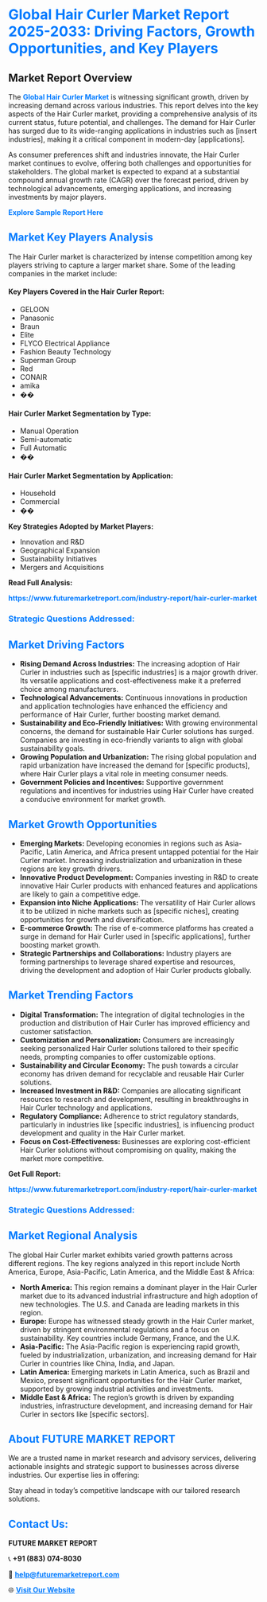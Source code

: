 <h1 style="color: #007BFF;">Global Hair Curler Market Report 2025-2033: Driving Factors, Growth Opportunities, and Key Players</h1>

<section id="overview">
<h2>Market Report Overview</h2>
<p>The <a href="https://www.futuremarketreport.com/industry-report/hair-curler-market" style="color: #007BFF; text-decoration: none;"><strong>Global Hair Curler Market</strong></a> is witnessing significant growth, driven by increasing demand across various industries. This report delves into the key aspects of the Hair Curler market, providing a comprehensive analysis of its current status, future potential, and challenges. The demand for Hair Curler has surged due to its wide-ranging applications in industries such as [insert industries], making it a critical component in modern-day [applications].</p>
<p>As consumer preferences shift and industries innovate, the Hair Curler market continues to evolve, offering both challenges and opportunities for stakeholders. The global market is expected to expand at a substantial compound annual growth rate (CAGR) over the forecast period, driven by technological advancements, emerging applications, and increasing investments by major players.</p>
</section>

<section id="overview">
<p><a href="https://www.futuremarketreport.com/request-sample/reportId=114109" style="color: #007BFF; text-decoration: none;"><strong>Explore Sample Report Here</strong></a></p>
</section>

<section id="key-players">
<h2 style="color: #007BFF;">Market Key Players Analysis</h2>
<p>The Hair Curler market is characterized by intense competition among key players striving to capture a larger market share. Some of the leading companies in the market include:</p>
<h4>Key Players Covered in the Hair Curler Report:</h4>
<ul><li>GELOON</li><li>Panasonic</li><li>Braun</li><li>Elite</li><li>FLYCO Electrical Appliance</li><li>Fashion Beauty Technology</li><li>Superman Group</li><li>Red</li><li>CONAIR</li><li>amika</li><li>��</li></ul>
<h4>Hair Curler Market Segmentation by Type:</h4>
<ul><li>Manual Operation</li><li>Semi-automatic</li><li>Full Automatic</li><li>��</li></ul>

<h4>Hair Curler Market Segmentation by Application:</h4>
<ul><li>Household</li><li>Commercial</li><li>��</li></ul>
<p><strong>Key Strategies Adopted by Market Players:</strong></p>
<ul>
<li>Innovation and R&D</li>
<li>Geographical Expansion</li>
<li>Sustainability Initiatives</li>
<li>Mergers and Acquisitions</li>
</ul>
</section>

<section>
<p><strong>Read Full Analysis: </strong></p><a href="https://www.futuremarketreport.com/industry-report/hair-curler-market" style="color: #007BFF; text-decoration: none;"><strong>https://www.futuremarketreport.com/industry-report/hair-curler-market</strong></a>
<h3 style="color: #007BFF;">Strategic Questions Addressed:</h3>
</section>

<section id="driving-factors">
<h2 style="color: #007BFF;">Market Driving Factors</h2>
<ul>
<li><strong>Rising Demand Across Industries:</strong> The increasing adoption of Hair Curler in industries such as [specific industries] is a major growth driver. Its versatile applications and cost-effectiveness make it a preferred choice among manufacturers.</li>
<li><strong>Technological Advancements:</strong> Continuous innovations in production and application technologies have enhanced the efficiency and performance of Hair Curler, further boosting market demand.</li>
<li><strong>Sustainability and Eco-Friendly Initiatives:</strong> With growing environmental concerns, the demand for sustainable Hair Curler solutions has surged. Companies are investing in eco-friendly variants to align with global sustainability goals.</li>
<li><strong>Growing Population and Urbanization:</strong> The rising global population and rapid urbanization have increased the demand for [specific products], where Hair Curler plays a vital role in meeting consumer needs.</li>
<li><strong>Government Policies and Incentives:</strong> Supportive government regulations and incentives for industries using Hair Curler have created a conducive environment for market growth.</li>
</ul>
</section>

<section id="growth-opportunities">
<h2 style="color: #007BFF;">Market Growth Opportunities</h2>
<ul>
<li><strong>Emerging Markets:</strong> Developing economies in regions such as Asia-Pacific, Latin America, and Africa present untapped potential for the Hair Curler market. Increasing industrialization and urbanization in these regions are key growth drivers.</li>
<li><strong>Innovative Product Development:</strong> Companies investing in R&D to create innovative Hair Curler products with enhanced features and applications are likely to gain a competitive edge.</li>
<li><strong>Expansion into Niche Applications:</strong> The versatility of Hair Curler allows it to be utilized in niche markets such as [specific niches], creating opportunities for growth and diversification.</li>
<li><strong>E-commerce Growth:</strong> The rise of e-commerce platforms has created a surge in demand for Hair Curler used in [specific applications], further boosting market growth.</li>
<li><strong>Strategic Partnerships and Collaborations:</strong> Industry players are forming partnerships to leverage shared expertise and resources, driving the development and adoption of Hair Curler products globally.</li>
</ul>
</section>

<section id="trending-factors">
<h2 style="color: #007BFF;">Market Trending Factors</h2>
<ul>
<li><strong>Digital Transformation:</strong> The integration of digital technologies in the production and distribution of Hair Curler has improved efficiency and customer satisfaction.</li>
<li><strong>Customization and Personalization:</strong> Consumers are increasingly seeking personalized Hair Curler solutions tailored to their specific needs, prompting companies to offer customizable options.</li>
<li><strong>Sustainability and Circular Economy:</strong> The push towards a circular economy has driven demand for recyclable and reusable Hair Curler solutions.</li>
<li><strong>Increased Investment in R&D:</strong> Companies are allocating significant resources to research and development, resulting in breakthroughs in Hair Curler technology and applications.</li>
<li><strong>Regulatory Compliance:</strong> Adherence to strict regulatory standards, particularly in industries like [specific industries], is influencing product development and quality in the Hair Curler market.</li>
<li><strong>Focus on Cost-Effectiveness:</strong> Businesses are exploring cost-efficient Hair Curler solutions without compromising on quality, making the market more competitive.</li>
</ul>
</section>

<section>
<p><strong>Get Full Report: </strong></p><a href="https://www.futuremarketreport.com/industry-report/hair-curler-market" style="color: #007BFF; text-decoration: none;"><strong>https://www.futuremarketreport.com/industry-report/hair-curler-market</strong></a>
<h3 style="color: #007BFF;">Strategic Questions Addressed:</h3>
</section>


<section id="regional-analysis">
<h2 style="color: #007BFF;">Market Regional Analysis</h2>
<p>The global Hair Curler market exhibits varied growth patterns across different regions. The key regions analyzed in this report include North America, Europe, Asia-Pacific, Latin America, and the Middle East & Africa:</p>
<ul>
<li><strong>North America:</strong> This region remains a dominant player in the Hair Curler market due to its advanced industrial infrastructure and high adoption of new technologies. The U.S. and Canada are leading markets in this region.</li>
<li><strong>Europe:</strong> Europe has witnessed steady growth in the Hair Curler market, driven by stringent environmental regulations and a focus on sustainability. Key countries include Germany, France, and the U.K.</li>
<li><strong>Asia-Pacific:</strong> The Asia-Pacific region is experiencing rapid growth, fueled by industrialization, urbanization, and increasing demand for Hair Curler in countries like China, India, and Japan.</li>
<li><strong>Latin America:</strong> Emerging markets in Latin America, such as Brazil and Mexico, present significant opportunities for the Hair Curler market, supported by growing industrial activities and investments.</li>
<li><strong>Middle East & Africa:</strong> The region’s growth is driven by expanding industries, infrastructure development, and increasing demand for Hair Curler in sectors like [specific sectors].</li>
</ul>
</section>

<footer>
<h2 style="color: #007BFF;">About FUTURE MARKET REPORT</h2>
<p>We are a trusted name in market research and advisory services, delivering actionable insights and strategic support to businesses across diverse industries. Our expertise lies in offering:</p>

<p>Stay ahead in today’s competitive landscape with our tailored research solutions.</p>

<h2 style="color: #007BFF;">Contact Us:</h2>
<p><strong>FUTURE MARKET REPORT</strong></p>
<p>📞 <strong>+91 (883) 074-8030</strong></p>
<p>📧 <strong><a href="mailto:help@futuremarketreport.com" style="color: #007BFF;">help@futuremarketreport.com</a></strong></p>
<p>🌐 <strong><a href="https://www.futuremarketreport.com/" style="color: #007BFF;">Visit Our Website</a></strong></p>
</footer>